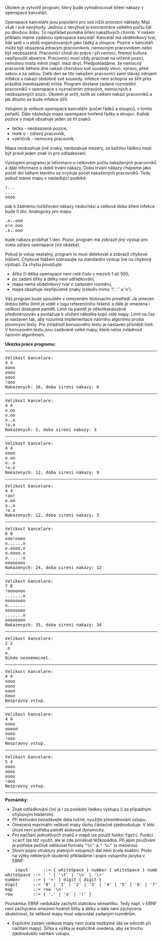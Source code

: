 Úkolem je vytvořit program, který bude vyhodnocovat šíření nákazy v openspace kanceláři.

Openspace kanceláře jsou populární pro své nižší provozní náklady. Mají však i své nevýhody. Jednou z nevýhod je koncentrace velkého počtu lidí po dlouhou dobu. To například pomáhá šíření nakažlivých chorob. V našem příkladu máme zadanou openspace kancelář. Kancelář má obdélníkový tvar, lidé sedí v u stolů organizovaných jako řádky a sloupce. Pozice v kanceláři může být obsazená zdravým pracovníkem, nemocným pracovníkem nebo být neobsazená. Pracovníci chodí do práce i při nemoci, firemní kultura nepřipouští absence. Pracovníci musí vždy pracovat na určené pozici, nemohou místa měnit (např. mezi dny). Předpokládáme, že nemocný pracovník během dne nakazí chorobou své sousedy vlevo, vpravo, před sebou a za sebou. Další den se tito nakažení pracovníci sami stávají zdrojem infekce a nakazí obdobně své sousedy. Infekce není schopná se šířit přes prázdná (neobsazená) místa. Program dostane zadané rozmístění pracovníků v openspace s vyznačením zdravých, nemocných a neobsazených pozic. Úkolem je určit, kolik se celkem nakazí pracovníků a jak dlouho se bude infekce šířit.

Vstupem je velikost openspace kanceláře (počet řádků a sloupců, v tomto pořadí). Dále následuje mapa openspace tvořená řádky a sloupci. Každá pozice v mapě obsahuje jeden ze tří znaků:

*   tečka - neobsazená pozice,
*   malé o - zdravý pracovník,
*   vykřičník - nemocný pracovník.

Mapa neobsahuje jiné znaky, neobsahuje mezery, za každou řádkou musí být právě jeden znak \n pro odřádkování.

Výstupem programu je informace o celkovém počtu nakažených pracovníků a dále informace o době trvání nákazy. Dobu trvání nákazy chápeme jako počet dní během kterého se zvyšuje počet nakažených pracovníků. Tedy pokud máme mapu v následující podobě:

<pre>!...
....
oooo
</pre>

pak k žádnému rozšiřování nákazy nedochází a celková doba šíření infekce bude 0 dní. Analogicky pro mapu:

<pre>.o..ooo
o!o.ooo
.o..ooo
</pre>

bude nákaza probíhat 1 den. Pozor, program má zobrazit jiný výstup pro zcela zdravý openspace (viz ukázka).

Pokud je vstup neplatný, program to musí detekovat a zobrazit chybové hlášení. Chybové hlášení zobrazujte na standardní výstup (ne na chybový výstup). Za chybu považujte:

*   šířka či délka openspace není celé číslo v mezích 1 až 500,
*   po zadání šířky a délky není odřádkování,
*   mapa nemá obdélníkový tvar o zadaném rozměru,
*   mapa obsahuje nepřípustné znaky (cokoliv mimo '!', '.' a 'o').

Váš program bude spouštěn v omezeném testovacím prostředí. Je omezen dobou běhu (limit je vidět v logu referenčního řešení) a dále je omezena i velikost dostupné paměti. Limit na paměť je několikanásobně předimenzován a postačuje k uložení několika kopií celé mapy. Limit na čas je nastaven tak, aby rozumná implementace naivního algoritmu prošla povinnými testy. Pro zvládnutí bonusového testu je nastaven přísnější limit. V bonusovém testu jsou zadávané velké mapy, které nelze zvládnout naivním algoritmem.

**Ukázka práce programu:**

* * *

<pre>Velikost kancelare:
4 4
oooo
oooo
oooo
!ooo
Nakazenych: 16, doba sireni nakazy: 6
</pre>

* * *

<pre>Velikost kancelare:
4 4
o.oo
o.oo
o..o
!o.o
Nakazenych: 5, doba sireni nakazy: 3
</pre>

* * *

<pre>Velikost kancelare:
4 4
oooo
o.oo
o..o
!o.o
Nakazenych: 12, doba sireni nakazy: 9
</pre>

* * *

<pre>Velikost kancelare:
4 4
!oo!
o.oo
o..o
!o.o
Nakazenych: 12, doba sireni nakazy: 3
</pre>

* * *

<pre>Velikost kancelare:
6 8
ooo!oooo
o......o
o.oooo.o
o.oooo.o
o......o
oooooooo
Nakazenych: 24, doba sireni nakazy: 12
</pre>

* * *

<pre>Velikost kancelare:
7 8
!ooooooo
.......o
oooooooo
o.......
oooooooo
.......o
oooooooo
Nakazenych: 35, doba sireni nakazy: 34
</pre>

* * *

<pre>Velikost kancelare:
2 2
.o
o.
Nikdo neonemocnel.
</pre>

* * *

<pre>Velikost kancelare:
4 4
oooo
oooo
oooo
Xooo
Nespravny vstup.
</pre>

* * *

<pre>Velikost kancelare:
4 4
oooo
ooooo
oooo
!ooo
Nespravny vstup.
</pre>

* * *

<pre>Velikost kancelare:
5 4
oooo
oooo
oooo
!ooo
Nespravny vstup.
</pre>

* * *

**Poznámky:**

*   Znak odřádkování (\n) je i za poslední řádkou výstupu (i za případným chybovým hlášením).
*   Při testování nezadávejte data ručně, využijte přesměrování vstupu.
*   Omezená maximální velikost mapy úlohu částečně zjednodušuje. V této úloze není potřeba paměť alokovat dynamicky.
*   Pro načítání jednotlivých znaků v mapě lze použít funkci <tt>fgetc</tt>. Funkci <tt>scanf</tt> lze též využít, ale je zde poněkud těžkopádná. Při jejím používání je potřeba pečlivě odlišovat formáty <tt>"%c"</tt> a <tt>" %c"</tt> (s mezerou).
*   Slovní popis struktury platných vstupních dat není zcela exaktní. Proto na výtky některých studentů přikládáme i popis vstupního jazyka v EBNF:

<pre>    input      ::= { whiteSpace } number { whiteSpace } number '\n' map
whiteSpace ::= ' ' | '\t' | '\n' | '\r'
number     ::= [ '+' ] digit { digit }
digit      ::= '0' | '1' | '2' | '3' | '4' | '5' | '6' | '7' | '8' | '9'
map        ::= row '\n'
row        ::= { '.' | 'o' | '!' }
</pre>

Poznámka: EBNF nedokáže zachytit statickou sémantiku. Tedy např. v EBNF není zachyceno omezení hodnot šířky a délky a dále není zachycena skutečnost, že velikost mapy musí odpovídat zadaným rozměrům.
*   Explicitní zadání velikosti mapy není zcela nezbytné (dá se odvodit při načítání mapy). Šířka a výška je explicitně uvedena, aby se trochu zjednodušilo načítání vstupu.